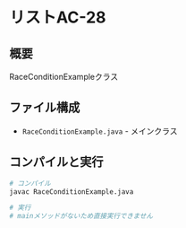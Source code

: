 # リストAC-28

## 概要
RaceConditionExampleクラス

## ファイル構成
- `RaceConditionExample.java` - メインクラス

## コンパイルと実行
```bash
# コンパイル
javac RaceConditionExample.java

# 実行
# mainメソッドがないため直接実行できません
```
